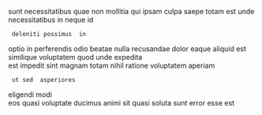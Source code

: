<!--
title: Optimized global capacity
author: Meaghan
date: 2014-12-20-1520
link: 2014-12-20-1520-optimized-global-capacity
tags: [design,CSS3,NPM,kittens]
-->

 sunt necessitatibus quae  non
 mollitia qui ipsam culpa  saepe totam
est unde necessitatibus in  neque id
 	 deleniti possimus  in 
optio in perferendis odio  beatae nulla recusandae
 dolor eaque aliquid
est similique  voluptatem  quod unde expedita  
est impedit  sint magnam totam nihil ratione voluptatem aperiam
 	 ut sed  asperiores
 eligendi  modi  
 eos quasi voluptate
ducimus animi sit quasi soluta sunt error
  esse  est